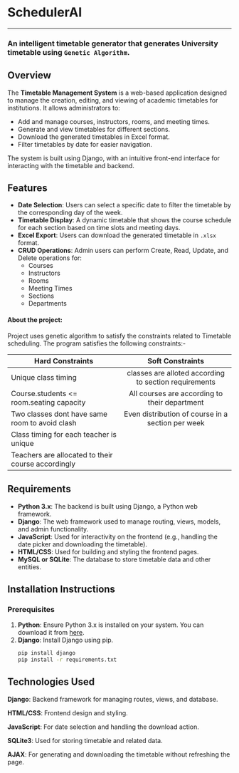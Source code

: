 # SchedulerAI
----------------------------------------------------------------------------------------------------------------------------
### An intelligent timetable generator that generates University timetable using `Genetic Algorithm`.

## Overview
The **Timetable Management System** is a web-based application designed to manage the creation, editing, and viewing of academic timetables for institutions. It allows administrators to:
- Add and manage courses, instructors, rooms, and meeting times.
- Generate and view timetables for different sections.
- Download the generated timetables in Excel format.
- Filter timetables by date for easier navigation.

The system is built using Django, with an intuitive front-end interface for interacting with the timetable and backend.

## Features
- **Date Selection**: Users can select a specific date to filter the timetable by the corresponding day of the week.
- **Timetable Display**: A dynamic timetable that shows the course schedule for each section based on time slots and meeting days.
- **Excel Export**: Users can download the generated timetable in `.xlsx` format.
- **CRUD Operations**: Admin users can perform Create, Read, Update, and Delete operations for:
  - Courses
  - Instructors
  - Rooms
  - Meeting Times
  - Sections
  - Departments

 #### About the project:
Project uses genetic algorithm to satisfy the constraints related to Timetable scheduling. The program satisfies the following constraints:-

| Hard Constraints                                  | Soft Constraints                                     |
| --------------------------------------------------|:----------------------------------------------------:|
| Unique class timing                               | classes are alloted according to section requirements|
| Course.students <= room.seating capacity          | All courses are according to their department        |
| Two classes dont have same room to avoid clash    | Even distribution of course in a section per week    |
| Class timing for each teacher is unique           |
| Teachers are allocated to their course accordingly|


## Requirements
- **Python 3.x**: The backend is built using Django, a Python web framework.
- **Django**: The web framework used to manage routing, views, models, and admin functionality.
- **JavaScript**: Used for interactivity on the frontend (e.g., handling the date picker and downloading the timetable).
- **HTML/CSS**: Used for building and styling the frontend pages.
- **MySQL or SQLite**: The database to store timetable data and other entities.

## Installation Instructions

### Prerequisites
1. **Python**: Ensure Python 3.x is installed on your system. You can download it from [here](https://www.python.org/downloads/).
2. **Django**: Install Django using pip.
   ```bash
   pip install django
   pip install -r requirements.txt

## Technologies Used
**Django**: Backend framework for managing routes, views, and database.

**HTML/CSS**: Frontend design and styling.

**JavaScript**: For date selection and handling the download action.

**SQLite3**: Used for storing timetable and related data.

**AJAX**: For generating and downloading the timetable without refreshing the page.



